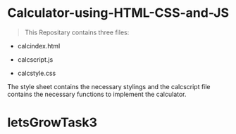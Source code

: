 # Calculator-using-HTML-CSS-and-JS


>This Repositary contains three files: 



* calcindex.html

* calcscript.js

* calcstyle.css



The style sheet contains the necessary stylings and the calcscript file contains the necessary functions to implement the calculator.
# letsGrowTask3
